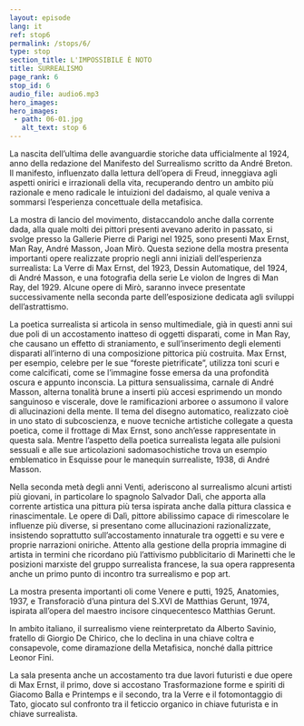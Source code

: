 ```yaml
---
layout: episode
lang: it
ref: stop6
permalink: /stops/6/
type: stop
section_title: L'IMPOSSIBILE È NOTO
title: SURREALISMO
page_rank: 6
stop_id: 6
audio_file: audio6.mp3
hero_images:
hero_images:
 - path: 06-01.jpg
   alt_text: stop 6
---
```


La nascita dell’ultima delle avanguardie storiche data ufficialmente al 1924, anno della redazione del Manifesto del Surrealismo scritto da André Breton. Il manifesto, influenzato dalla lettura dell’opera di Freud, inneggiava agli aspetti onirici e irrazionali della vita, recuperando dentro un ambito più razionale e meno radicale le intuizioni del dadaismo, al quale veniva a sommarsi l’esperienza concettuale della metafisica.

La mostra di lancio del movimento, distaccandolo anche dalla corrente dada, alla quale molti dei pittori presenti avevano aderito in passato, si svolge presso la Gallerie Pierre di Parigi nel 1925, sono presenti Max Ernst, Man Ray, André Masson, Joan Mirò. Questa sezione della mostra presenta importanti opere realizzate proprio negli anni iniziali dell’esperienza surrealista: La Verre di Max Ernst, del 1923, Dessin Automatique, del 1924, di André Masson, e una fotografia della serie Le violon de Ingres di Man Ray, del 1929. Alcune opere di Mirò, saranno invece presentate successivamente nella seconda parte dell’esposizione dedicata agli sviluppi dell’astrattismo.   

 
La poetica surrealista si articola in senso multimediale, già in questi anni sui due poli di un accostamento inatteso di oggetti disparati, come in Man Ray, che causano un effetto di straniamento, e sull’inserimento degli elementi disparati all’interno di una composizione pittorica più costruita. Max Ernst, per esempio, celebre per le sue “foreste pietrificate”, utilizza toni scuri e come calcificati, come se l’immagine fosse emersa da una profondità oscura e appunto inconscia. La pittura sensualissima, carnale di André Masson, alterna tonalità brune a inserti più accesi esprimendo un mondo sanguinoso e viscerale, dove le ramificazioni arboree o assumono il valore di allucinazioni della mente. Il tema del disegno automatico, realizzato cioè in uno stato di subcoscienza, e nuove tecniche artistiche collegate a questa poetica, come il frottage di Max Ernst, sono anch’esse rappresentate in questa sala. Mentre l’aspetto della poetica surrealista legata alle pulsioni sessuali e alle sue articolazioni sadomasochistiche trova un esempio emblematico in Esquisse pour le manequin surrealiste, 1938, di André Masson.

Nella seconda metà degli anni Venti, aderiscono al surrealismo alcuni artisti più giovani, in particolare lo spagnolo Salvador Dalì, che apporta alla corrente artistica una pittura più tersa ispirata anche dalla pittura classica e rinascimentale. Le opere di Dalì, pittore abilissimo capace di rimescolare le influenze più diverse, si presentano come allucinazioni razionalizzate, insistendo soprattutto sull’accostamento innaturale tra oggetti e su vere e proprie narrazioni oniriche. Attento alla gestione della propria immagine di artista in termini che ricordano più l’attivismo pubblicitario di Marinetti che le posizioni marxiste del gruppo surrealista francese,  la sua opera rappresenta anche un primo punto di incontro tra surrealismo e pop art.

La mostra presenta importanti oli come Venere e putti, 1925, Anatomies, 1937, e Transforaciò d’una pintura del S.XVI de Matthias Gerunt, 1974, ispirata all’opera del maestro incisore cinquecentesco Matthias Gerunt.

In ambito italiano, il surrealismo viene reinterpretato da Alberto Savinio, fratello di Giorgio De Chirico, che lo declina in una chiave coltra e consapevole, come diramazione della Metafisica, nonché dalla pittrice Leonor Fini. 

La sala presenta anche un accostamento tra due lavori futuristi e due opere di Max Ernst, il primo, dove si accostano Trasformazione forme e spiriti di Giacomo Balla e Printemps e il secondo, tra la Verre e il fotomontaggio di Tato, giocato sul confronto tra il feticcio organico in chiave futurista e in chiave surrealista.          

